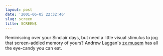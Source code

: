 ```yaml
---
layout: post
date: '2001-06-05 22:32:46'
slug: screen
title: SCREEN$
---
```


Reminiscing over your Sinclair days, but need a little visual stimulus to jog that screen-addled memory of yours? Andrew Laggan's [zx musem](http://www.zxscreens.i12.com/zxscreens/) has all the eye-candy you can eat.